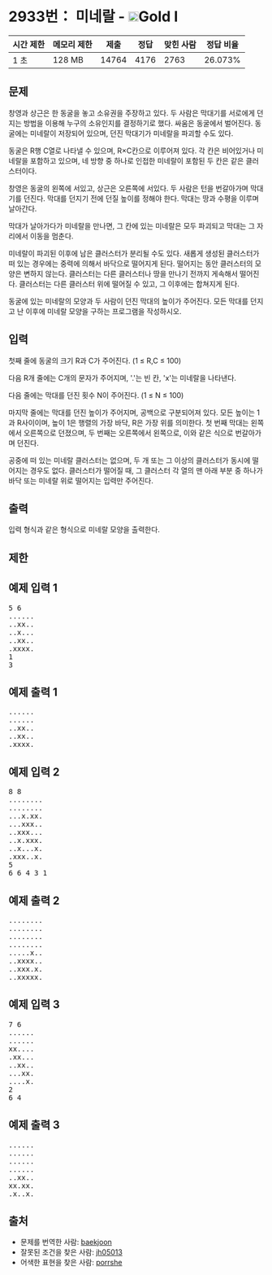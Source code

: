 # 2933번： 미네랄 - <img src="https://static.solved.ac/tier_small/15.svg" style="height:20px" />Gold I


| 시간 제한 | 메모리 제한 | 제출 | 정답 | 맞힌 사람 | 정답 비율 |
| --- | --- | --- | --- | --- | --- |
| 1 초 | 128 MB | 14764 | 4176 | 2763 | 26.073% |


## 문제


창영과 상근은 한 동굴을 놓고 소유권을 주장하고 있다. 두 사람은 막대기를 서로에게 던지는 방법을 이용해 누구의 소유인지를 결정하기로 했다. 싸움은 동굴에서 벌어진다. 동굴에는 미네랄이 저장되어 있으며, 던진 막대기가 미네랄을 파괴할 수도 있다.

동굴은 R행 C열로 나타낼 수 있으며, R×C칸으로 이루어져 있다. 각 칸은 비어있거나 미네랄을 포함하고 있으며, 네 방향 중 하나로 인접한 미네랄이 포함된 두 칸은 같은 클러스터이다.

창영은 동굴의 왼쪽에 서있고, 상근은 오른쪽에 서있다. 두 사람은 턴을 번갈아가며 막대기를 던진다. 막대를 던지기 전에 던질 높이를 정해야 한다. 막대는 땅과 수평을 이루며 날아간다.

막대가 날아가다가 미네랄을 만나면, 그 칸에 있는 미네랄은 모두 파괴되고 막대는 그 자리에서 이동을 멈춘다.

미네랄이 파괴된 이후에 남은 클러스터가 분리될 수도 있다. 새롭게 생성된 클러스터가 떠 있는 경우에는 중력에 의해서 바닥으로 떨어지게 된다. 떨어지는 동안 클러스터의 모양은 변하지 않는다. 클러스터는 다른 클러스터나 땅을 만나기 전까지 게속해서 떨어진다. 클러스터는 다른 클러스터 위에 떨어질 수 있고, 그 이후에는 합쳐지게 된다.

동굴에 있는 미네랄의 모양과 두 사람이 던진 막대의 높이가 주어진다. 모든 막대를 던지고 난 이후에 미네랄 모양을 구하는 프로그램을 작성하시오.




## 입력


첫째 줄에 동굴의 크기 R과 C가 주어진다. (1 ≤ R,C ≤ 100)

다음 R개 줄에는 C개의 문자가 주어지며, '.'는 빈 칸, 'x'는 미네랄을 나타낸다.

다음 줄에는 막대를 던진 횟수 N이 주어진다. (1 ≤ N ≤ 100)

마지막 줄에는 막대를 던진 높이가 주어지며, 공백으로 구분되어져 있다. 모든 높이는 1과 R사이이며, 높이 1은 행렬의 가장 바닥, R은 가장 위를 의미한다. 첫 번째 막대는 왼쪽에서 오른쪽으로 던졌으며, 두 번째는 오른쪽에서 왼쪽으로, 이와 같은 식으로 번갈아가며 던진다.

공중에 떠 있는 미네랄 클러스터는 없으며, 두 개 또는 그 이상의 클러스터가 동시에 떨어지는 경우도 없다. 클러스터가 떨어질 때, 그 클러스터 각 열의 맨 아래 부분 중 하나가 바닥 또는 미네랄 위로 떨어지는 입력만 주어진다.




## 출력


입력 형식과 같은 형식으로 미네랄 모양을 출력한다.




## 제한




## 예제 입력 1


<pre>5 6
......
..xx..
..x...
..xx..
.xxxx.
1
3
</pre>


## 예제 출력 1


<pre>......
......
..xx..
..xx..
.xxxx.
</pre>




## 예제 입력 2


<pre>8 8
........
........
...x.xx.
...xxx..
..xxx...
..x.xxx.
..x...x.
.xxx..x.
5
6 6 4 3 1
</pre>


## 예제 출력 2


<pre>........
........
........
........
.....x..
..xxxx..
..xxx.x.
..xxxxx.
</pre>




## 예제 입력 3


<pre>7 6
......
......
xx....
.xx...
..xx..
...xx.
....x.
2
6 4
</pre>


## 예제 출력 3


<pre>......
......
......
......
..xx..
xx.xx.
.x..x.
</pre>






## 출처


- 문제를 번역한 사람: [baekjoon](/user/baekjoon)
- 잘못된 조건을 찾은 사람: [jh05013](/user/jh05013)
- 어색한 표현을 찾은 사람: [porrshe](/user/porrshe)





